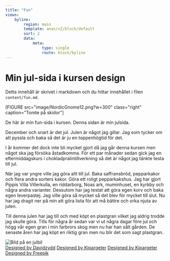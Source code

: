 ```yaml
---
title: "Fun"
views:
    byline:
        region: main
        template: anax/v2/block/default
        sort: 2
        data:
            meta:
                type: single
                route: block/byline
---
```

Min jul-sida i kursen design
=========================

Detta innehåll är skrivet i markdown och du hittar innehållet i filen `content/fun.md`.

[FIGURE src="image/NordicGnome12.png?w=300" class="right" caption="Tomte på skidor"]

De här är min fun-sida i kursen. Denna sidan är min julsida.

December och snart är det jul. Julen är något jag gillar. Jag som tycker om att pyssla och baka så det är ju en toppenhögtid för det.

I år kommer det dock inte bli mycket gjort då jag går denna kursen men något ska jag försöka åstadkomma. För ett par månader sedan gick jag en eftermiddagskurs i chokladpralintillverkning så det är något jag tänkte testa till jul.

När jag var yngre ville jag göra allt till jul. Baka saffransbröd, pepparkakor och flera andra sorters kakor. Göra ett roligt pepparkakshus. Jag har gjort Pippis Villa Villerkulla, en riddarborg, Noas ark, muminhuset, en kyrkby och några andra varianter. Dessutom har jag testat att göra egen korv och baka egen leverpastej. Jag ville göra så mycket så det blev för mycket till slut. Nu har jag dragit ner på min att göra lista för att må bättre och orka njuta av julen.

Till denna julen har jag till och med köpt en plastgran vilket jag aldrig trodde jag skulle göra. Tills för några år sedan var vi ut några dagar före jul och högg vår egen gran i min farbrors skog men nu har han sålt gården. De senaste åren har jag köpt en riktig gran men nu
blir det som sagt plastgran.

<div class="car">
    <img src="img/ChristmasCar.png" class="julbil" alt="Bild på en julbil">
</div>
<a href='https://www.freepik.com/free-vector/red-geometrical-halftone-curved-star-pattern-background_1464888.htm'>Designed by Davidzydd</a>
<a href="https://www.freepik.com/free-vector/snowflakes-on-a-blue-bokeh-background_827637.htm">Designed by Kjpargeter</a>
<a href='https://www.freepik.com/free-photo/golden-christmas-background_3142074.htm'>Designed by Kjpargeter</a>
<a href="https://www.freepik.com/free-vector/winter-patterns-collection_3361475.htm">Designed by Freepik</a>
